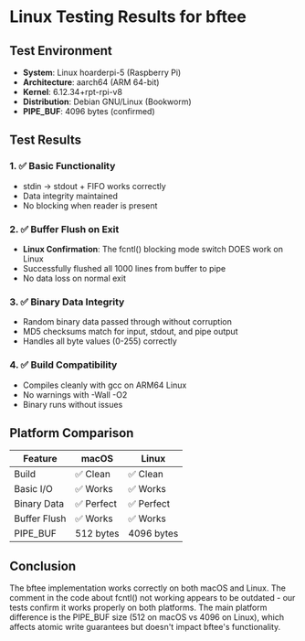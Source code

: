 # Linux Testing Results for bftee

## Test Environment
- **System**: Linux hoarderpi-5 (Raspberry Pi)
- **Architecture**: aarch64 (ARM 64-bit)
- **Kernel**: 6.12.34+rpt-rpi-v8
- **Distribution**: Debian GNU/Linux (Bookworm)
- **PIPE_BUF**: 4096 bytes (confirmed)

## Test Results

### 1. ✅ Basic Functionality
- stdin → stdout + FIFO works correctly
- Data integrity maintained
- No blocking when reader is present

### 2. ✅ Buffer Flush on Exit
- **Linux Confirmation**: The fcntl() blocking mode switch DOES work on Linux
- Successfully flushed all 1000 lines from buffer to pipe
- No data loss on normal exit

### 3. ✅ Binary Data Integrity
- Random binary data passed through without corruption
- MD5 checksums match for input, stdout, and pipe output
- Handles all byte values (0-255) correctly

### 4. ✅ Build Compatibility
- Compiles cleanly with gcc on ARM64 Linux
- No warnings with -Wall -O2
- Binary runs without issues

## Platform Comparison

| Feature | macOS | Linux |
|---------|-------|--------|
| Build | ✅ Clean | ✅ Clean |
| Basic I/O | ✅ Works | ✅ Works |
| Binary Data | ✅ Perfect | ✅ Perfect |
| Buffer Flush | ✅ Works | ✅ Works |
| PIPE_BUF | 512 bytes | 4096 bytes |

## Conclusion

The bftee implementation works correctly on both macOS and Linux. The comment in the code about fcntl() not working appears to be outdated - our tests confirm it works properly on both platforms. The main platform difference is the PIPE_BUF size (512 on macOS vs 4096 on Linux), which affects atomic write guarantees but doesn't impact bftee's functionality.